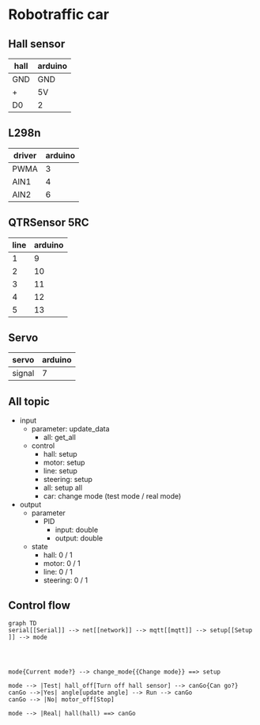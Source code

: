 # Robotraffic car

## Hall sensor

| hall | arduino |
| ---- | ------- |
| GND  | GND     |
| +    | 5V      |
| D0   | 2       |

## L298n

| driver | arduino |
| ------ | ------- |
| PWMA   | 3       |
| AIN1   | 4       |
| AIN2   | 6       |

## QTRSensor 5RC

| line | arduino |
| ---- | ------- |
| 1    | 9       |
| 2    | 10      |
| 3    | 11      |
| 4    | 12      |
| 5    | 13      |

## Servo

| servo  | arduino |
| ------ | ------- |
| signal | 7       |

## All topic

- input
  - parameter: update_data
    - all: get_all
  - control
    - hall: setup
    - motor: setup
    - line: setup
    - steering: setup
    - all: setup all
    - car: change mode (test mode / real mode)
- output
  - parameter
    - PID
      - input: double
      - output: double
  - state
    - hall: 0 / 1
    - motor: 0 / 1
    - line: 0 / 1
    - steering: 0 / 1

## Control flow

```mermaid
graph TD
serial[[Serial]] --> net[[network]] --> mqtt[[mqtt]] --> setup[[Setup ]] --> mode




mode{Current mode?} --> change_mode{{Change mode}} ==> setup

mode --> |Test| hall_off[Turn off hall sensor] --> canGo{Can go?}
canGo -->|Yes| angle[update angle] --> Run --> canGo
canGo --> |No| motor_off[Stop]

mode --> |Real| hall(hall) ==> canGo

```
